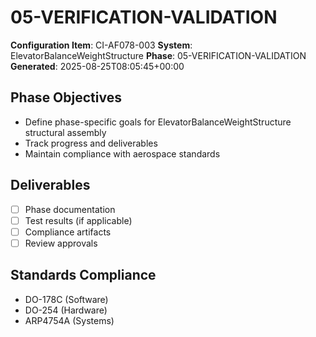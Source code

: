 # 05-VERIFICATION-VALIDATION

**Configuration Item**: CI-AF078-003
**System**: ElevatorBalanceWeightStructure
**Phase**: 05-VERIFICATION-VALIDATION
**Generated**: 2025-08-25T08:05:45+00:00

## Phase Objectives
- Define phase-specific goals for ElevatorBalanceWeightStructure structural assembly
- Track progress and deliverables
- Maintain compliance with aerospace standards

## Deliverables
- [ ] Phase documentation
- [ ] Test results (if applicable)
- [ ] Compliance artifacts
- [ ] Review approvals

## Standards Compliance
- DO-178C (Software)
- DO-254 (Hardware)
- ARP4754A (Systems)

